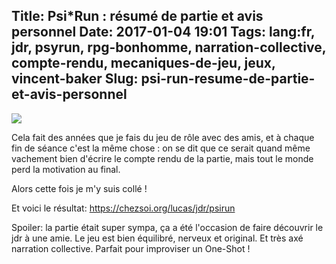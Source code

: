 Title: Psi*Run : résumé de partie et avis personnel
Date: 2017-01-04 19:01
Tags: lang:fr, jdr, psyrun, rpg-bonhomme, narration-collective, compte-rendu, mecaniques-de-jeu, jeux, vincent-baker
Slug: psi-run-resume-de-partie-et-avis-personnel
---
<img src="images/2017/01/psirun-couverture.png">

Cela fait des années que je fais du jeu de rôle avec des amis, et à chaque fin de séance c'est la même chose : on se dit que ce serait quand même vachement bien d'écrire le compte rendu de la partie, mais tout le monde perd la motivation au final.

Alors cette fois je m'y suis collé !

Et voici le résultat:
<https://chezsoi.org/lucas/jdr/psirun>

Spoiler: la partie était super sympa, ça a été l'occasion de faire découvrir le jdr à une amie. Le jeu est bien équilibré, nerveux et original. Et très axé narration collective. Parfait pour improviser un One-Shot !
